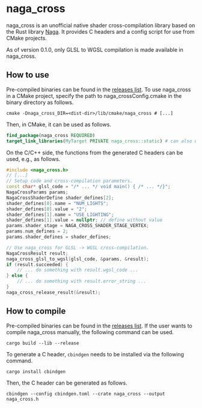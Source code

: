 # naga_cross

naga_cross is an unofficial native shader cross-compilation library based on the Rust library
[Naga](https://github.com/gfx-rs/wgpu/tree/trunk/naga).
It provides C headers and a config script for use from CMake projects.

As of version 0.1.0, only GLSL to WGSL compilation is made available in naga_cross.


## How to use

Pre-compiled binaries can be found in the [releases list](https://github.com/chrismile/naga_cross/releases).
To use naga_cross in a CMake project, specify the path to naga_crossConfig.cmake in the binary directory as follows.

```shell
cmake -Dnaga_cross_DIR=<dist-dir>/lib/cmake/naga_cross # [...]
```

Then, in CMake, it can be used as follows.

```CMake
find_package(naga_cross REQUIRED)
target_link_libraries(MyTarget PRIVATE naga_cross::static) # can also use naga_cross::shared
```

On the C/C++ side, the functions from the generated C headers can be used, e.g., as follows.

```C++
#include <naga_cross.h>
// [...]
// Setup code and cross-compilation parameters.
const char* glsl_code = "/* ... */ void main() { /* ... */}";
NagaCrossParams params;
NagaCrossShaderDefine shader_defines[2];
shader_defines[0].name = "NUM_LIGHTS";
shader_defines[0].value = "2";
shader_defines[1].name = "USE_LIGHTING";
shader_defines[1].value = nullptr; // define without value
params.shader_stage = NAGA_CROSS_SHADER_STAGE_VERTEX;
params.num_defines = 2;
params.shader_defines = shader_defines;

// Use naga_cross for GLSL -> WGSL cross-compilation.
NagaCrossResult result;
naga_cross_glsl_to_wgsl(glsl_code, &params, &result);
if (result.succeeded) {
    // ... do something with result.wgsl_code ...
} else {
    // ... do something with result.error_string ...
}
naga_cross_release_result(&result);
```


## How to compile

Pre-compiled binaries can be found in the [releases list](https://github.com/chrismile/naga_cross/releases).
If the user wants to compile naga_cross manually, the following command can be used.

```shell
cargo build --lib --release
```

To generate a C header, `cbindgen` needs to be installed via the following command.

```shell
cargo install cbindgen
```

Then, the C header can be generated as follows.

```shell
cbindgen --config cbindgen.toml --crate naga_cross --output naga_cross.h
```
